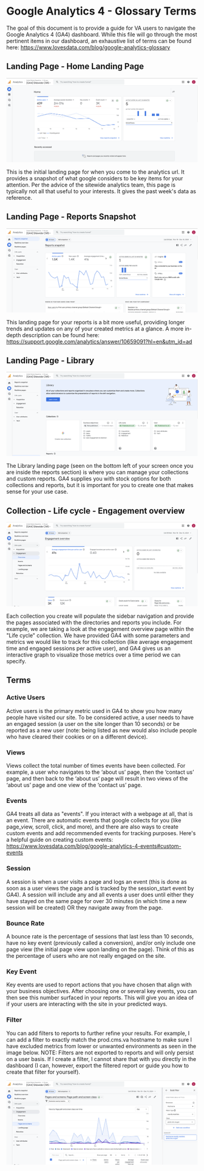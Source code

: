 # Google Analytics 4 - Glossary Terms

The goal of this document is to provide a guide for VA users to navigate the Google Analytics 4 (GA4) dashboard. While this file will go through the most pertinent items in our dashboard, an exhaustive list of terms can be found here: https://www.lovesdata.com/blog/google-analytics-glossary

## Landing Page - Home Landing Page

![Home landing page](images/ga4-home.png)

This is the initial landing page for when you come to the analytics url. It provides a snapshot of what google considers to be key items for your attention. Per the advice of the sitewide analytics team, this page is typically not all that useful to your interests. It gives the past week's data as reference.

## Landing Page - Reports Snapshot

![Reports snapshot](images/ga4-reports.png)

This landing page for your reports is a bit more useful, providing longer trends and updates on any of your created metrics at a glance. A more in-depth description can be found here: https://support.google.com/analytics/answer/10659091?hl=en&utm_id=ad

## Landing Page - Library

![Library](images/ga4-library.png)

The Library landing page (seen on the bottom left of your screen once you are inside the reports section) is where you can manage your collections and custom reports. GA4 supplies you with stock options for both collections and reports, but it is important for you to create one that makes sense for your use case.

## Collection - Life cycle - Engagement overview

![Engagement overview collection](images/ga4-collection.png)

Each collection you create will populate the sidebar navigation and provide the pages associated with the directories and reports you include. For example, we are taking a look at the engagement overview page within the "Life cycle" collection. We have provided GA4 with some parameters and metrics we would like to track for this collection (like average engagement time and engaged sessions per active user), and GA4 gives us an interactive graph to visualize those metrics over a time period we can specify.

## Terms

### Active Users

Active users is the primary metric used in GA4 to show you how many people have visited our site. To be considered active, a user needs to have an engaged session (a user on the site longer than 10 seconds) or be reported as a new user (note: being listed as new would also include people who have cleared their cookies or on a different device).

### Views

Views collect the total number of times events have been collected. For example, a user who navigates to the ‘about us’ page, then the ‘contact us’ page, and then back to the ‘about us’ page will result in two views of the ‘about us’ page and one view of the ‘contact us’ page.

### Events

GA4 treats all data as "events". If you interact with a webpage at all, that is an event. There are automatic events that google collects for you (like page_view, scroll, click, and more), and there are also ways to create custom events and add recommended events for tracking purposes. Here's a helpful guide on creating custom events: https://www.lovesdata.com/blog/google-analytics-4-events#custom-events

### Session

A session is when a user visits a page and logs an event (this is done as soon as a user views the page and is tracked by the session_start event by GA4). A session will include any and all events a user does until either they have stayed on the same page for over 30 minutes (in which time a new session will be created) OR they navigate away from the page.

### Bounce Rate

A bounce rate is the percentage of sessions that last less than 10 seconds, have no key event (previously called a conversion), and/or only include one page view (the initial page view upon landing on the page). Think of this as the percentage of users who are not really engaged on the site.

### Key Event

Key events are used to report actions that you have chosen that align with your business objectives. After choosing one or several key events, you can then see this number surfaced in your reports. This will give you an idea of if your users are interacting with the site in your predicted ways.

### Filter

You can add filters to reports to further refine your results. For example, I can add a filter to exactly match the prod.cms.va hostname to make sure I have excluded metrics from lower or unwanted environments as seen in the image below. NOTE: Filters are not exported to reports and will only persist on a user basis. If I create a filter, I cannot share that with you directly in the dashboard (I can, however, export the filtered report or guide you how to create that filter for yourself).

![Filtering reports](images/ga4-filter.png)
